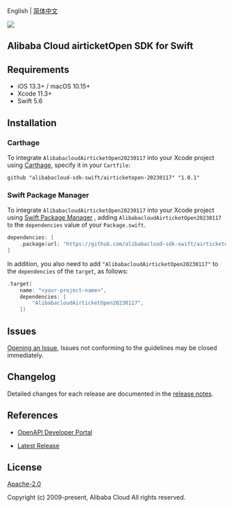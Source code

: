 English | [简体中文](README-CN.md)

![](https://aliyunsdk-pages.alicdn.com/icons/AlibabaCloud.svg)

## Alibaba Cloud airticketOpen SDK for Swift

## Requirements

- iOS 13.3+ / macOS 10.15+
- Xcode 11.3+
- Swift 5.6

## Installation

### Carthage

To integrate `AlibabacloudAirticketOpen20230117` into your Xcode project using [Carthage](https://github.com/Carthage/Carthage), specify it in your `Cartfile`:

```ogdl
github "alibabacloud-sdk-swift/airticketopen-20230117" "1.0.1"
```

### Swift Package Manager

To integrate `AlibabacloudAirticketOpen20230117` into your Xcode project using [Swift Package Manager](https://swift.org/package-manager/) , adding `AlibabacloudAirticketOpen20230117` to the `dependencies` value of your `Package.swift`.

```swift
dependencies: [
    .package(url: "https://github.com/alibabacloud-sdk-swift/airticketopen-20230117.git", from: "1.0.1")
]
```

In addition, you also need to add `"AlibabacloudAirticketOpen20230117"` to the `dependencies` of the `target`, as follows:

```swift
.target(
    name: "<your-project-name>",
    dependencies: [
        "AlibabacloudAirticketOpen20230117",
    ])
```

## Issues

[Opening an Issue](https://github.com/alibabacloud-sdk-swift/airticketopen-20230117/issues/new), Issues not conforming to the guidelines may be closed immediately.

## Changelog

Detailed changes for each release are documented in the [release notes](./ChangeLog.txt).

## References

* [OpenAPI Developer Portal](https://next.api.alibabacloud.com/home)
- [Latest Release](https://github.com/alibabacloud-sdk-swift/airticketopen-20230117)

## License

[Apache-2.0](http://www.apache.org/licenses/LICENSE-2.0)

Copyright (c) 2009-present, Alibaba Cloud All rights reserved.
